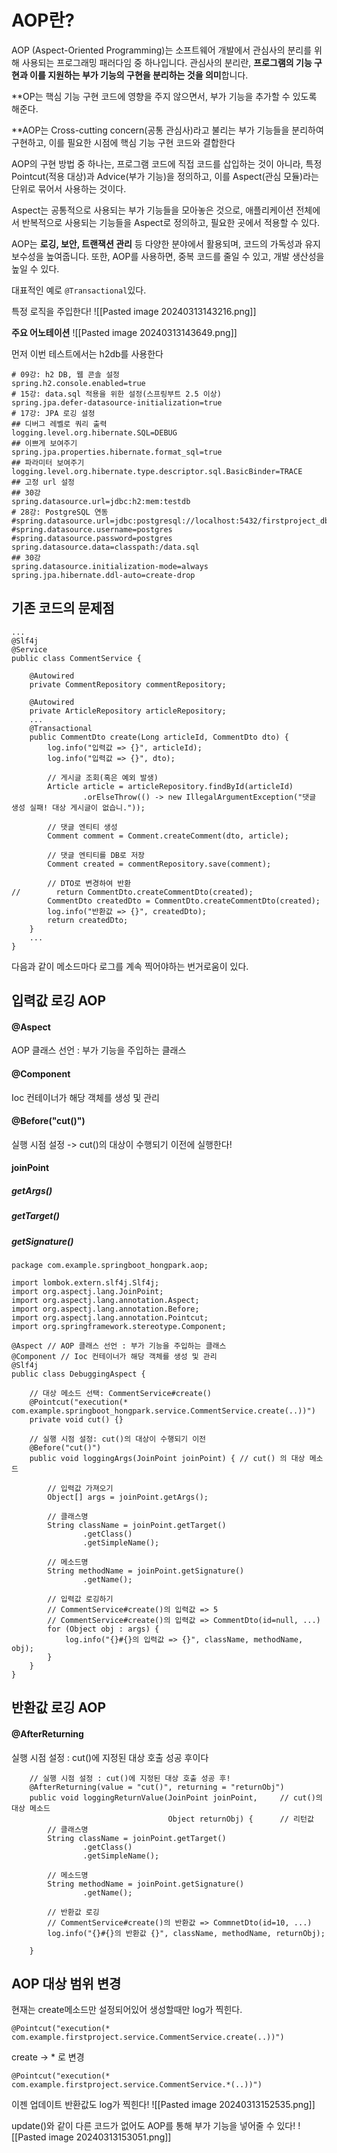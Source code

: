 
# AOP란?

AOP (Aspect-Oriented Programming)는 소프트웨어 개발에서 관심사의 분리를 위해 사용되는 프로그래밍 패러다임 중 하나입니다. 관심사의 분리란, **프로그램의 기능 구현과 이를 지원하는 부가 기능의 구현을 분리하는 것을 의미**합니다.

**OP는 핵심 기능 구현 코드에 영향을 주지 않으면서, 부가 기능을 추가할 수 있도록 해준다.

 **AOP는 Cross-cutting concern(공통 관심사)라고 불리는 부가 기능들을 분리하여 구현하고, 이를 필요한 시점에 핵심 기능 구현 코드와 결합한다

AOP의 구현 방법 중 하나는, 프로그램 코드에 직접 코드를 삽입하는 것이 아니라, 특정 Pointcut(적용 대상)과 Advice(부가 기능)을 정의하고, 이를 Aspect(관심 모듈)라는 단위로 묶어서 사용하는 것이다. 

Aspect는 공통적으로 사용되는 부가 기능들을 모아놓은 것으로, 애플리케이션 전체에서 반복적으로 사용되는 기능들을 Aspect로 정의하고, 필요한 곳에서 적용할 수 있다.

AOP는 **로깅, 보안, 트랜잭션 관리** 등 다양한 분야에서 활용되며, 코드의 가독성과 유지보수성을 높여줍니다. 또한, AOP를 사용하면, 중복 코드를 줄일 수 있고, 개발 생산성을 높일 수 있다.

대표적인 예로 `@Transactional`있다.




특정 로직을 주입한다!
![[Pasted image 20240313143216.png]]


**주요 어노테이션**
![[Pasted image 20240313143649.png]]


먼저 이번 테스트에서는 h2db를 사용한다
```
# 09강: h2 DB, 웹 콘솔 설정
spring.h2.console.enabled=true
# 15강: data.sql 적용을 위한 설정(스프링부트 2.5 이상)
spring.jpa.defer-datasource-initialization=true
# 17강: JPA 로깅 설정
## 디버그 레벨로 쿼리 출력
logging.level.org.hibernate.SQL=DEBUG
## 이쁘게 보여주기
spring.jpa.properties.hibernate.format_sql=true
## 파라미터 보여주기
logging.level.org.hibernate.type.descriptor.sql.BasicBinder=TRACE
## 고정 url 설정
## 30강
spring.datasource.url=jdbc:h2:mem:testdb
# 28강: PostgreSQL 연동
#spring.datasource.url=jdbc:postgresql://localhost:5432/firstproject_db
#spring.datasource.username=postgres
#spring.datasource.password=postgres
spring.datasource.data=classpath:/data.sql
## 30강
spring.datasource.initialization-mode=always
spring.jpa.hibernate.ddl-auto=create-drop
```


## 기존 코드의 문제점

```
...
@Slf4j
@Service
public class CommentService {

    @Autowired
    private CommentRepository commentRepository;

    @Autowired
    private ArticleRepository articleRepository;
    ...
    @Transactional
    public CommentDto create(Long articleId, CommentDto dto) {
        log.info("입력값 => {}", articleId);
        log.info("입력값 => {}", dto);

        // 게시글 조회(혹은 예외 발생)
        Article article = articleRepository.findById(articleId)
                .orElseThrow(() -> new IllegalArgumentException("댓글 생성 실패! 대상 게시글이 없습니."));

        // 댓글 엔티티 생성
        Comment comment = Comment.createComment(dto, article);

        // 댓글 엔티티를 DB로 저장
        Comment created = commentRepository.save(comment);

        // DTO로 변경하여 반환
//        return CommentDto.createCommentDto(created);
        CommentDto createdDto = CommentDto.createCommentDto(created);
        log.info("반환값 => {}", createdDto);
        return createdDto;
    }
    ...
}
```

다음과 같이 메소드마다 로그를 계속 찍어야하는 번거로움이 있다.


## 입력값 로깅 AOP

#### @Aspect
AOP 클래스 선언 : 부가 기능을 주입하는 클래스

#### @Component 
Ioc 컨테이너가 해당 객체를 생성 및 관리

#### @Before("cut()")
실행 시점 설정 -> cut()의 대상이 수행되기 이전에 실행한다!

#### joinPoint

##### getArgs()

##### getTarget()

##### getSignature()


```
package com.example.springboot_hongpark.aop;

import lombok.extern.slf4j.Slf4j;
import org.aspectj.lang.JoinPoint;
import org.aspectj.lang.annotation.Aspect;
import org.aspectj.lang.annotation.Before;
import org.aspectj.lang.annotation.Pointcut;
import org.springframework.stereotype.Component;

@Aspect // AOP 클래스 선언 : 부가 기능을 주입하는 클래스
@Component // Ioc 컨테이너가 해당 객체를 생성 및 관리
@Slf4j
public class DebuggingAspect {

    // 대상 메소드 선택: CommentService#create()
    @Pointcut("execution(* com.example.springboot_hongpark.service.CommentService.create(..))")
    private void cut() {}

    // 실행 시점 설정: cut()의 대상이 수행되기 이전
    @Before("cut()")
    public void loggingArgs(JoinPoint joinPoint) { // cut() 의 대상 메소드

        // 입력값 가져오기
        Object[] args = joinPoint.getArgs();

        // 클래스명
        String className = joinPoint.getTarget()
                .getClass()
                .getSimpleName();

        // 메소드명
        String methodName = joinPoint.getSignature()
                .getName();

        // 입력값 로깅하기
        // CommentService#create()의 입력값 => 5
        // CommentService#create()의 입력값 => CommentDto(id=null, ...)
        for (Object obj : args) {
            log.info("{}#{}의 입력값 => {}", className, methodName, obj);
        }
    }
}
```


## 반환값 로깅 AOP

#### @AfterReturning
실행 시점 설정 : cut()에 지정된 대상 호출 성공 후이다

```
    // 실행 시점 설정 : cut()에 지정된 대상 호출 성공 후!
    @AfterReturning(value = "cut()", returning = "returnObj")
    public void loggingReturnValue(JoinPoint joinPoint,     // cut()의 대상 메소드
                                   Object returnObj) {      // 리턴값
        // 클래스명
        String className = joinPoint.getTarget()
                .getClass()
                .getSimpleName();

        // 메소드명
        String methodName = joinPoint.getSignature()
                .getName();

        // 반환값 로깅
        // CommentService#create()의 반환값 => CommnetDto(id=10, ...)
        log.info("{}#{}의 반환값 {}", className, methodName, returnObj);

    }
```


## AOP 대상 범위 변경

현재는 create메소드만 설정되어있어 생성할때만 log가 찍힌다.

```null
@Pointcut("execution(* com.example.firstproject.service.CommentService.create(..))")
```

create -> * 로 변경

```null
@Pointcut("execution(* com.example.firstproject.service.CommentService.*(..))")
```

이젠 업데이트 반환값도 log가 찍힌다!
![[Pasted image 20240313152535.png]]



update()와 같이 다른 코드가 없어도 AOP를 통해 부가 기능을 넣어줄 수 있다!
![[Pasted image 20240313153051.png]]


